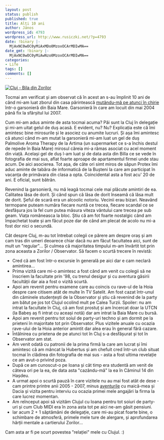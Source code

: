 ```yaml
---
layout: post
status: publish
published: true
title: Alți 10 ani
author: János
wordpress_id: 4793
wordpress_url: http://www.rusiczki.net/?p=4793
date: !binary |-
  MjAxNC0wOC0yMiAxMDo0MzoxOCArMDIwMA==
date_gmt: !binary |-
  MjAxNC0wOC0yMiAwNzo0MzoxOCArMDIwMA==
categories:
- Life
tags: []
comments: []
---
```

[![Cluj - Bila din Zorilor](http://www.rusiczki.net/wp-content/uploads/2014/08/P7030435-693x462.jpg)](http://www.rusiczki.net/wp-content/uploads/2014/08/P7030435.jpg)

Tocmai am verificat și am observat că în acest an s-au împlinit 10 ani de când mi-am luat zborul din casa părintească [mutându-mă pe atunci în chirie](http://www.rusiczki.net/2004/05/18/the-new-home/) într-o garsonieră din Baia Mare. Garsonieră în care am locuit din mai 2004 până fix la sfârșitul lui 2007.

Cum mi-am adus aminte de asta tocmai acuma? Păi sunt la Cluj în delegație și mi-am uitat gelul de duș acasă. E evident, nu? Nu? Explicația este că îmi amintesc bine mirosurile și le asociez cu anumite lucruri. Și așa îmi amintesc că atunci când m-am mutat la garsonieră mi-am luat un gel de duș Palmolive Aroma Therapy de la Artima (un supermarket ce s-a închis destul de repede în Baia Mare) mirosul căreia mi-a rămas asociat cu acel moment din viață. Același gel de duș l-am luat și de data asta din Billa ce se vede în fotografia de mai sus, aflat foarte aproape de apartamentul firmei unde stau acum. De aici asocierea. Tot așa, de câte ori simt miros de săpun Protex îmi aduc aminte de tabăra de informatică de la Bușteni la care am participat în vacanța de primăvara din clasa a opta. Coincidental asta a fost acu' 20 de ani. E oficial, sunt bătrân.

Revenind la garsonieră, nu mă leagă tocmai cele mai plăcute amintiri de ea. Calitatea lăsa de dorit. Și când spun că lăsa de dorit înseamă că lăsa mult de dorit. Șeful de scară era un alcoolic notoriu. Vecinii erau bizari. Neavând termopane puteam număra fiecare nuntă ce trecea, fiecare scandal ce se desfășura jos la fel cum putea măsura viteza vântului care trecea pe sub geam. Viața româneasca la bloc. Știu că am fot foarte nostalgic când am împachetat toate și am făcut poze dar de când am plecat de acolo nu mi-a fost dor nici o secundă.

Cât despre Cluj, m-au tot întrebat colegii ce părere am despre oraș și am cam tras din umeri deoarece chiar dacă nu am făcut facultatea aici, sunt de mult un "regular"... Și culmea că majoritatea timpului m-am învârtit tot prin zona aceasta a Zorilor / Observator. Să facem o scurtă trecere în revistă:

* Cred că am fost într-o excursie în generală pe aici dar e cam neclară amintirea...
* Prima vizită care mi-o amintesc a fost când am venit cu colegii să ne înscriem la facultate prin '98, cu trenul desigur și cu aventura găsirii facultății dar aia a fost o vizită scurtă.
* Apoi am revenit pentru examene care au coincis cu rave-ul de la Hoia despre care citisem atât de multe în TV Satelit. Am fost cazat într-unul din căminele studențești de la Observator și știu că revenind de la party am bătut pe jos tot Clujul ocolind mult pe Calea Turzii. Spoiler: nu am intrat la facultate în Cluj, că am fost prostuț și am încercat doar la UTCN (la Babeș aș fi intrat cu aceași notă) dar am intrat la Baia Mare cu bursă.
* Apoi am revenit pentru tot soiul de party-uri techno și am dormit pe la prieteni în majoritate tot prin Observator. Plus vizitele anuale cu ocazia rave-ului de la Hoia anterior amintit dar alea erau în general fără cazare.
* Întâlnirea cu prietena de pe atunci tot în Cluj s-a desfășurat și tot în Observator am stat.
* Am venit odată cu patronii de la prima firmă la care am lucrat și îmi amintesc că am mâncat la Hubertus și am chefuit cred într-un club situat tocmai în clădirea din fotografia de mai sus - asta a fost ultima revelație ce am avut-o privind poza.
* După ce am cunoscut-o pe Ioana și cât timp era studentă am venit de câteva ori pe la ea, de data asta "cazându-mă" la ea în Căminul 14 din Hașdeu.
* A urmat apoi o scurtă pauză în care vizitele nu au mai fost atât de dese - cam printre printre anii 2005 - 2007, minus [aventurile](http://www.rusiczki.net/2006/12/31/el-grande-year-end-recap/) cu maică-mea și Dacia și vizita pentru interviu cu ocazia primei mele angajări la firma la care lucrez momentan.
* Am reînceput apoi să vizităm Clujul cu Ioana pentru tot soiuri de party-uri și cum Club MIDI era în zona asta tot pe aici ne-am găsit pensiuni.
* Iar acum 2 + 1 săptămâni de delegație, care mi-au picat foarte bine, o schimbare de atmosferă, primele mele ture de alergare, și aprofundarea hărții mentale a cartierului Zorilor...

Cam asta ar fi pe scurt povestea "relației" mele cu Clujul. :)
